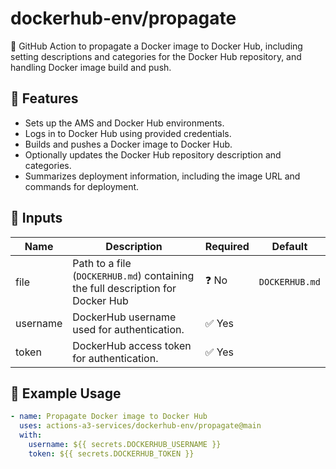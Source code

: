 # dockerhub-env/propagate

🔧 GitHub Action to propagate a Docker image to Docker Hub, including setting descriptions and categories for the Docker Hub repository, and handling Docker image build and push.

## 📌 Features

- Sets up the AMS and Docker Hub environments.
- Logs in to Docker Hub using provided credentials.
- Builds and pushes a Docker image to Docker Hub.
- Optionally updates the Docker Hub repository description and categories.
- Summarizes deployment information, including the image URL and commands for deployment.

## 🔧 Inputs

| Name        | Description                                                                    | Required | Default        |
|-------------|--------------------------------------------------------------------------------|----------|----------------|
| file        | Path to a file (`DOCKERHUB.md`) containing the full description for Docker Hub | ❓ No    | `DOCKERHUB.md` |
| username    | DockerHub username used for authentication.                                    | ✅ Yes   |                |
| token       | DockerHub access token for authentication.                                     | ✅ Yes   |                |

## 🚀 Example Usage

```yaml
- name: Propagate Docker image to Docker Hub
  uses: actions-a3-services/dockerhub-env/propagate@main
  with:
    username: ${{ secrets.DOCKERHUB_USERNAME }}
    token: ${{ secrets.DOCKERHUB_TOKEN }}
```
